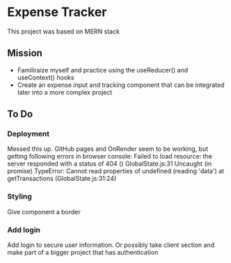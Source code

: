 # Expense Tracker

This project was based on MERN stack

## Mission

-   Familiraize myself and practice using the useReducer() and useContext() hooks
-   Create an expense input and tracking component that can be integrated later into a more complex project

## To Do

### Deployment

Messed this up. GitHub pages and OnRender seem to be working, but getting following errors in browser console:
Failed to load resource: the server responded with a status of 404 ()
GlobalState.js:31 Uncaught (in promise) TypeError: Cannot read properties of undefined (reading 'data')
    at getTransactions (GlobalState.js:31:24)

### Styling

Give component a border

### Add login

Add login to secure user information. Or possibly take client section and make part of a bigger project that has authentication
